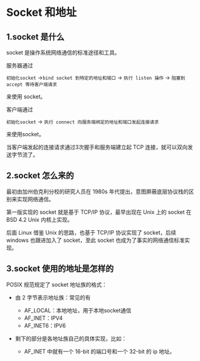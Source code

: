 # Socket 和地址
## 1.socket 是什么
socket 是操作系统网络通信的标准途径和工具。

服务器通过

`初始化socket` ->`bind socket 到特定的地址和端口` -> `执行 listen 操作` -> `阻塞到 accept 等待客户端请求` 

来使用 socket。

客户端通过

`初始化socket` -> `执行 connect 向服务端绑定的地址和端口发起连接请求`

来使用socket。

当客户端发起的连接请求通过3次握手和服务端建立起 TCP 连接，就可以双向发送字节流了。

## 2.socket 怎么来的
最初由加州伯克利分校的研究人员在 1980s 年代提出，意图屏蔽底层协议栈的区别来实现网络通信。

第一版实现的 socket 就是基于 TCP/IP 协议，最早出现在 Unix 上的 socket 在 BSD 4.2 Unix 内核上实现。

后面 Linux 借鉴 Unix 的思路，也基于 TCP/IP 协议实现了 socket，后续 windows 也跟进加入了 socket，至此 socket 也成为了事实的网络通信标准实现。

## 3.socket 使用的地址是怎样的
POSIX 规范规定了 socket 地址族的格式：
* 由 2 字节表示地址族：常见的有
  * AF_LOCAL：本地地址，用于本地socket通信
  * AF_INET：IPV4
  * AF_INET6：IPV6

* 剩下的部分是各地址族自己的具体实现，比如：
  * AF_INET 中就有一个 16-bit 的端口号和一个 32-bit 的 ip 地址。


